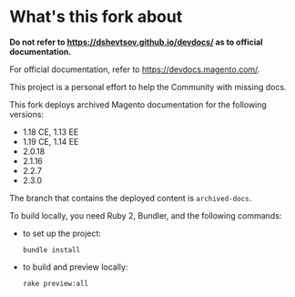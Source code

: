 # What's this fork about

**Do not refer to <https://dshevtsov.github.io/devdocs/> as to official documentation.**

For official documentation, refer to <https://devdocs.magento.com/>.

This project is a personal effort to help the Community with missing docs.

This fork deploys archived Magento documentation for the following versions:

- 1.18 CE, 1.13 EE
- 1.19 CE, 1.14 EE
- 2.0.18
- 2.1.16
- 2.2.7
- 2.3.0

The branch that contains the deployed content is `archived-docs`.

To build locally, you need Ruby 2, Bundler, and the following commands:

- to set up the project:

  ```
  bundle install
  ```

- to build and preview locally:


  ```
  rake preview:all
  ```
